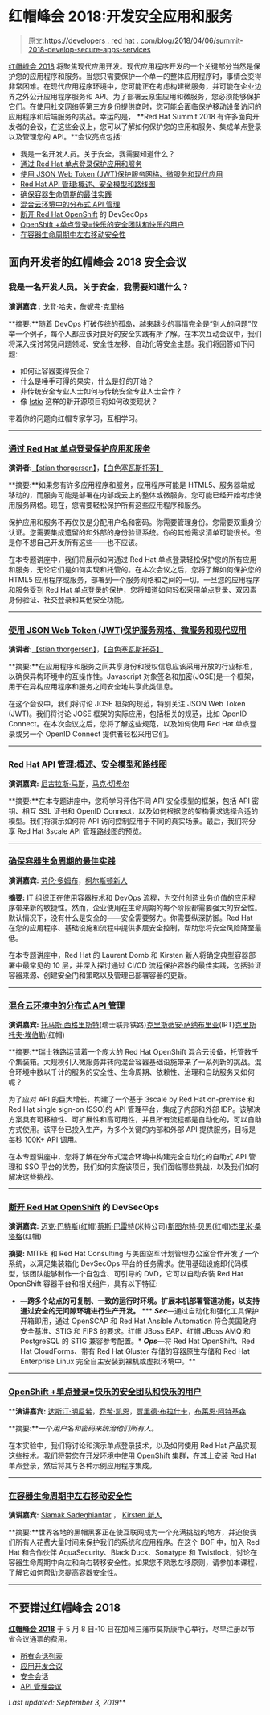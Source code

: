 # 红帽峰会 2018:开发安全应用和服务

> 原文:[https://developers . red hat . com/blog/2018/04/06/summit-2018-develop-secure-apps-services](https://developers.redhat.com/blog/2018/04/06/summit-2018-develop-secure-apps-services)

[红帽峰会 2018](https://www.redhat.com/en/summit/2018) 将聚焦现代应用开发。现代应用程序开发的一个关键部分当然是保护您的应用程序和服务。当您只需要保护一个单一的整体应用程序时，事情会变得非常困难。在现代应用程序环境中，您可能正在考虑构建微服务，并可能在企业边界之外公开应用程序服务和 API。为了部署云原生应用和微服务，您必须能够保护它们。在使用社交网络等第三方身份提供商时，您可能会面临保护移动设备访问的应用程序和后端服务的挑战。幸运的是， **Red Hat Summit 2018 有许多面向开发者的会议，在这些会议上，您可以了解如何保护您的应用和服务、集成单点登录以及管理您的 API。**会议亮点包括:

*   我是一名开发人员。关于安全，我需要知道什么？
*   [通过 Red Hat 单点登录保护应用和服务](https://agenda.summit.redhat.com/SessionDetail.aspx?id=154463)
*   [使用 JSON Web Token (JWT)保护服务网格、微服务和现代应用](https://agenda.summit.redhat.com/SessionDetail.aspx?id=163840)
*   [Red Hat API 管理:概述、安全模型和路线图](https://agenda.summit.redhat.com/SessionDetail.aspx?id=154928)
*   [确保容器生命周期的最佳实践](https://agenda.summit.redhat.com/SessionDetail.aspx?id=153589)
*   [混合云环境中的分布式 API 管理](https://agenda.summit.redhat.com/SessionDetail.aspx?id=153698)
*   [断开 Red Hat OpenShift](https://agenda.summit.redhat.com/SessionDetail.aspx?id=154730) 的 DevSecOps
*   [OpenShift +单点登录=快乐的安全团队和快乐的用户](https://agenda.summit.redhat.com/SessionDetail.aspx?id=153594)
*   [在容器生命周期中左右移动安全性](https://agenda.summit.redhat.com/SessionDetail.aspx?id=163864)

## 面向开发者的红帽峰会 2018 安全会议

### 我是一名开发人员。关于安全，我需要知道什么？

**演讲嘉宾** : [戈登·哈夫](https://agenda.summit.redhat.com/SpeakerDetail.aspx?id=366432)，[詹妮弗·克里格](https://agenda.summit.redhat.com/SpeakerDetail.aspx?id=364919)

**摘要:**随着 DevOps 打破传统的孤岛，越来越少的事情完全是“别人的问题”仅举一个例子，每个人都应该对良好的安全实践有所了解。在本次互动会议中，我们将深入探讨常见问题领域、安全性左移、自动化等安全主题。我们将回答如下问题:

*   如何让容器变得安全？
*   什么是唾手可得的果实，什么是好的开始？
*   非传统安全专业人士如何与传统安全专业人士合作？
*   像 [Istio](https://developers.redhat.com/blog/tag/istio/) 这样的新开源项目将如何改变现状？

带着你的问题向红帽专家学习，互相学习。

* * *

### [通过 Red Hat 单点登录保护应用和服务](https://agenda.summit.redhat.com/SessionDetail.aspx?id=154463)

**演讲者:**[【stian thorgersen】](https://agenda.summit.redhat.com/SpeakerDetail.aspx?id=366649)，[【白色塞瓦斯托芬】](https://agenda.summit.redhat.com/SpeakerDetail.aspx?id=366650)

**摘要:**如果您有许多应用程序和服务，应用程序可能是 HTML5、服务器端或移动的，而服务可能是部署在内部或云上的整体或微服务。您可能已经开始考虑使用服务网格。现在，您需要轻松保护所有这些应用程序和服务。

保护应用和服务不再仅仅是分配用户名和密码。你需要管理身份。您需要双重身份认证。您需要集成遗留的和外部的身份验证系统。你的其他需求清单可能很长。但是你不想自己开发所有这些——也不应该。

在本专题讲座中，我们将展示如何通过 Red Hat 单点登录轻松保护您的所有应用和服务，无论它们是如何实现和托管的。在本次会议之后，您将了解如何保护您的 HTML5 应用程序或服务，部署到一个服务网格和之间的一切。一旦您的应用程序和服务受到 Red Hat 单点登录的保护，您将知道如何轻松采用单点登录、双因素身份验证、社交登录和其他安全功能。

* * *

### [使用 JSON Web Token (JWT)保护服务网格、微服务和现代应用](https://agenda.summit.redhat.com/SessionDetail.aspx?id=163840)

**演讲者:**[【stian thorgersen】](https://agenda.summit.redhat.com/SpeakerDetail.aspx?id=366649)，[【白色塞瓦斯托芬】](https://agenda.summit.redhat.com/SpeakerDetail.aspx?id=366650)

**摘要:**在应用程序和服务之间共享身份和授权信息应该采用开放的行业标准，以确保异构环境中的互操作性。Javascript 对象签名和加密(JOSE)是一个框架，用于在异构应用程序和服务之间安全地共享此类信息。

在这个会议中，我们将讨论 JOSE 框架的规范，特别关注 JSON Web Token (JWT)。我们将讨论 JOSE 框架的实际应用，包括相关的规范，比如 OpenID Connect。在本次会议之后，您将了解这些规范，以及如何使用 Red Hat 单点登录或另一个 OpenID Connect 提供者轻松采用它们。

* * *

### [Red Hat API 管理:概述、安全模型和路线图](https://agenda.summit.redhat.com/SessionDetail.aspx?id=154928)

**演讲嘉宾:** [尼古拉斯·马斯](https://agenda.summit.redhat.com/SpeakerDetail.aspx?id=366154)，[马克·切希尔](https://agenda.summit.redhat.com/SpeakerDetail.aspx?id=366985)

**摘要:**在本专题讲座中，您将学习评估不同 API 安全模型的框架，包括 API 密钥、相互 SSL 证书和 OpenID Connect，以及如何根据您的架构需求选择合适的模型。我们将演示如何将 API 访问控制应用于不同的真实场景。最后，我们将分享 Red Hat 3scale API 管理路线图的预览。

* * *

### [确保容器生命周期的最佳实践](https://agenda.summit.redhat.com/SessionDetail.aspx?id=153589)

**演讲嘉宾:** [劳伦·多姆布](https://agenda.summit.redhat.com/SpeakerDetail.aspx?id=365714)，[柯尔斯顿新人](https://agenda.summit.redhat.com/SpeakerDetail.aspx?id=365748)

**摘要:** IT 组织正在使用容器技术和 DevOps 流程，为交付创造业务价值的应用程序带来新的敏捷性。然而，企业使用在生命周期的每个阶段都需要强大的安全性。默认情况下，没有什么是安全的——安全需要努力。你需要纵深防御。Red Hat 在您的应用程序、基础设施和流程中提供多层安全控制，帮助您将安全风险降至最低。

在本专题讲座中，Red Hat 的 Laurent Domb 和 Kirsten 新人将确定典型容器部署中最常见的 10 层，并深入探讨通过 CI/CD 流程保护容器的最佳实践，包括验证容器来源、创建安全门和策略以及管理已部署容器的更新。

* * *

### [混合云环境中的分布式 API 管理](https://agenda.summit.redhat.com/SessionDetail.aspx?id=153698)

**演讲嘉宾:** [托马斯·西格里斯特](https://agenda.summit.redhat.com/SpeakerDetail.aspx?id=365861)(瑞士联邦铁路)[克里斯蒂安·萨纳布里亚](https://agenda.summit.redhat.com/SpeakerDetail.aspx?id=365862)(IPT)[克里斯托夫·埃伯勒](https://agenda.summit.redhat.com/SpeakerDetail.aspx?id=365863)(红帽)

**摘要:**瑞士铁路运营着一个庞大的 Red Hat OpenShift 混合云设备，托管数千个集装箱。大规模引入微服务并转向混合容器基础设施带来了一系列新的挑战。混合环境中数以千计的服务的安全性、生命周期、依赖性、治理和自助服务又如何呢？

为了应对 API 的巨大增长，构建了一个基于 3scale by Red Hat on-premise 和 Red Hat single sign-on (SSO)的 API 管理平台，集成了内部和外部 IDP。该解决方案具有可移植性、可扩展性和高可用性，并且所有流程都是自动化的，可以自助方式使用。该平台已投入生产，为多个关键的内部和外部 API 提供服务，目标是每秒 100K+ API 调用。

在本专题讲座中，您将了解在分布式混合环境中构建完全自动化的自助式 API 管理和 SSO 平台的优势，我们如何实施该项目，我们面临哪些挑战，以及我们如何解决这些挑战。

* * *

### [断开 Red Hat OpenShift](https://agenda.summit.redhat.com/SessionDetail.aspx?id=154730) 的 DevSecOps

**演讲嘉宾:** [迈克·巴特斯](https://agenda.summit.redhat.com/SpeakerDetail.aspx?id=366895)(红帽)[蔡斯·巴雷特](https://agenda.summit.redhat.com/SpeakerDetail.aspx?id=366896)(米特公司)[斯图尔特·贝恩](https://agenda.summit.redhat.com/SpeakerDetail.aspx?id=366897)(红帽)[杰里米·桑塔格](https://agenda.summit.redhat.com/SpeakerDetail.aspx?id=393772)(红帽)

**摘要:** MITRE 和 Red Hat Consulting 与美国空军计划管理办公室合作开发了一个系统，以满足集装箱化 DevSecOps 平台的任务需求。使用基础设施即代码模型，该团队能够制作一个自包含、可引导的 DVD，它可以自动安装 Red Hat OpenShift 容器平台和相关组件，具有以下特征:

*   **—跨多个站点的可复制、一致的运行时环境。扩展本机部署管道功能，以支持通过安全的无间隙环境进行生产开发。**
***   ***Sec***—通过自动化和强化工具保护开箱即用，通过 OpenSCAP 和 Red Hat Ansible Automation 符合美国政府安全基准、STIG 和 FIPS 的要求。红帽 JBoss EAP、红帽 JBoss AMQ 和 PostgreSQL 的 STIG 兼容参考配置。*   ***Ops***—将 Red Hat OpenShift、Red Hat CloudForms、带有 Red Hat Gluster 存储的容器原生存储和 Red Hat Enterprise Linux 完全自主安装到裸机或虚拟环境中。**

* * *

### **[OpenShift +单点登录=快乐的安全团队和快乐的用户](https://agenda.summit.redhat.com/SessionDetail.aspx?id=153594)**

 ****演讲嘉宾:** [达斯汀·明尼希](https://agenda.summit.redhat.com/SpeakerDetail.aspx?id=365750)，[乔希·凯恩](https://agenda.summit.redhat.com/SpeakerDetail.aspx?id=365751)，[贾里德·布拉什卡](https://agenda.summit.redhat.com/SpeakerDetail.aspx?id=365752)，[布莱恩·阿特基森](https://agenda.summit.redhat.com/SpeakerDetail.aspx?id=365753)

**摘要:**一个*用户名和密码来统治他们所有人。*

在本实验中，我们将讨论和演示单点登录技术，以及如何使用 Red Hat 产品实现这些技术。我们将带您在开发环境中使用 OpenShift 集群，在其上安装 Red Hat 单点登录，然后将其与各种示例应用程序集成。

* * *

### [在容器生命周期中左右移动安全性](https://agenda.summit.redhat.com/SessionDetail.aspx?id=163864)

**演讲嘉宾:** [Siamak Sadeghianfar](https://agenda.summit.redhat.com/SpeakerDetail.aspx?id=365685) ， [Kirsten 新人](https://agenda.summit.redhat.com/SpeakerDetail.aspx?id=365748)

**摘要:**世界各地的黑帽黑客正在使互联网成为一个充满挑战的地方，并迫使我们所有人花费大量时间来保护我们的系统和应用程序。在这个 BOF 中，加入 Red Hat 和合作伙伴 AquaSecurity、Black Duck、Sonatype 和 Twistlock，讨论在容器生命周期中向左和向右转移安全性。如果您不熟悉左移原则，请参加本课程，了解它如何帮助您提高容器安全性。

* * *

## 不要错过红帽峰会 2018

[**红帽峰会 2018**](https://www.redhat.com/en/summit/2018) 于 5 月 8 日-10 日在加州三藩市莫斯康中心举行。尽早注册以节省会议通票的费用。

*   [所有会话列表](https://agenda.summit.redhat.com/)
*   [应用开发会议](https://agenda.summit.redhat.com/?Application%20development=2)
*   [安全会话](https://agenda.summit.redhat.com/?Security=2)
*   [API 管理会议](https://agenda.summit.redhat.com/?API%20management=2)

*Last updated: September 3, 2019***